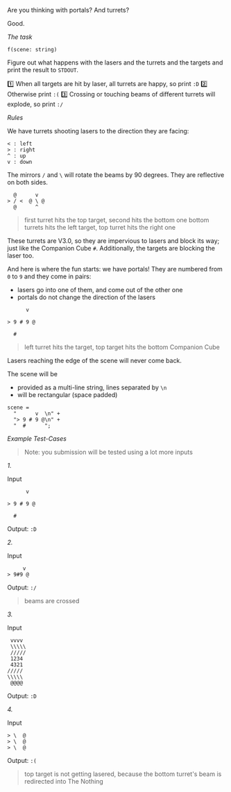 
Are you thinking with portals? And turrets?

Good.

*The task*

```f(scene: string)```

Figure out what happens with the lasers and the turrets and the targets and print the result to `STDOUT`.

:one: When all targets are hit by laser, all turrets are happy, so print `:D`
:two: Otherwise print `:(`
:three: Crossing or touching beams of different turrets will explode, so print `:/`


*Rules*

We have turrets shooting lasers to the direction they are facing:
```
< : left
> : right
^ : up
v : down
```

The mirrors `/` and `\` will rotate the beams by 90 degrees. They are reflective on both sides.
```
  @      v
> / <  @ \ @
  @      ^
```
> first turret hits the top target, second hits the bottom  one
> bottom turrets hits the left target, top turret hits the right one

These turrets are V3.0, so they are impervious to lasers and block its way; just like the Companion Cube `#`. Additionally, the targets are blocking the laser too.

And here is where the fun starts: we have portals! They are numbered from `0` to `9` and they come in pairs: 

- lasers go into one of them, and come out of the other one
- portals do not change the direction of the lasers
```
      v

> 9 # 9 @

  #
```
> left turret hits the target, top target hits the bottom Companion Cube

Lasers reaching the edge of the scene will never come back.

The scene will be

- provided as a multi-line string, lines separated by `\n`
- will be rectangular (space padded)
```
scene =
  "      v  \n" +
  "> 9 # 9 @\n" +
  "  #      ";
```


*Example Test-Cases*

> Note: you submission will be tested using a lot more inputs

*1.*

Input
```
      v

> 9 # 9 @

  #
```

Output:
`:D`

*2.*

Input
```
     v
> 9#9 @
```

Output:
`:/`
> beams are crossed

*3.*

Input
```
 vvvv
 \\\\\
 /////
 1234
 4321
/////
\\\\\
 @@@@
```

Output:
`:D`

*4.*

Input
```
> \  @
> \  @
> \  @
```

Output:
`:(`
> top target is not getting lasered, because the bottom turret's beam is redirected into The Nothing

